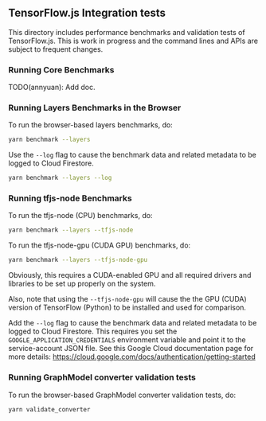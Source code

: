 ## TensorFlow.js Integration tests

This directory includes performance benchmarks and validation tests of TensorFlow.js.
This is work in progress and the command lines and APIs are
subject to frequent changes.

### Running Core Benchmarks

TODO(annyuan): Add doc.

### Running Layers Benchmarks in the Browser

To run the browser-based layers benchmarks, do:

```sh
yarn benchmark --layers
```

Use the `--log` flag to cause the benchmark data and related metadata to be
logged to Cloud Firestore.

```sh
yarn benchmark --layers --log
```

### Running tfjs-node Benchmarks

To run the tfjs-node (CPU) benchmarks, do:

```sh
yarn benchmark --layers --tfjs-node
```

To run the tfjs-node-gpu (CUDA GPU) benchmarks, do:

```sh
yarn benchmark --layers --tfjs-node-gpu
```

Obviously, this requires a CUDA-enabled GPU and all required drivers and
libraries to be set up properly on the system.

Also, note that using the `--tfjs-node-gpu` will cause the the GPU (CUDA)
version of TensorFlow (Python) to be installed and used for comparison.

Add the `--log` flag to cause the benchmark data and related metadata to be
logged to Cloud Firestore. This requires you set the
`GOOGLE_APPLICATION_CREDENTIALS` environment variable and point it
to the service-account JSON file. See this Google Cloud documentation page
for more details:
https://cloud.google.com/docs/authentication/getting-started

### Running GraphModel converter validation tests

To run the browser-based GraphModel converter validation tests, do:

```sh
yarn validate_converter
```
